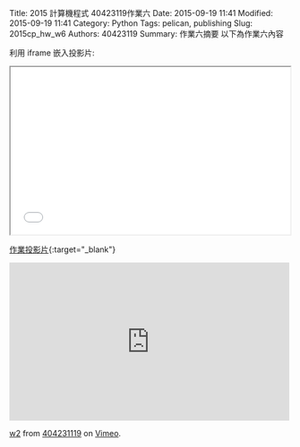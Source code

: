 Title: 2015 計算機程式 40423119作業六
Date: 2015-09-19 11:41
Modified: 2015-09-19 11:41
Category: Python
Tags: pelican, publishing
Slug: 2015cp_hw_w6
Authors: 40423119
Summary: 作業六摘要
以下為作業六內容

利用 iframe 嵌入投影片:

<iframe src="simplest_6.html" width="500" height="300"></iframe>

[作業投影片](simplest_6.html){:target="_blank"}

<iframe src="https://player.vimeo.com/video/151343577" width="500" height="283" frameborder="0" webkitallowfullscreen mozallowfullscreen allowfullscreen></iframe> <p><a href="https://vimeo.com/151343577">w2</a> from <a href="https://vimeo.com/user45127671">404231119</a> on <a href="https://vimeo.com">Vimeo</a>.</p>